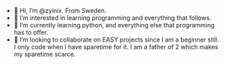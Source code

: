 - 👋 Hi, I’m @zyinix. From Sweden.  
- 👀 I’m interested in learning programming and everything that follows. 
- 🌱 I’m currently learning python, and everything else that programming has to offer.
- 💞️ I’m looking to collaborate on EASY projects since I am a beginner still. I only code when I have sparetime for it. I am a father of 2 which makes my sparetime
scarce. 


<!---
zyinix/zyinix is a ✨ special ✨ repository because its `README.md` (this file) appears on your GitHub profile.
You can click the Preview link to take a look at your changes.
--->
